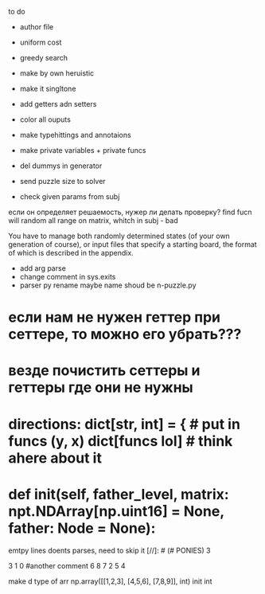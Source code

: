 to do

* author file

* uniform cost
* greedy search
* make by own heruistic
* make it singltone
* add getters adn setters
* color all ouputs

* make typehittings and annotaions
* make private variables + private funcs
* del dummys in generator

* send puzzle size to solver
* check given params from subj

если  он определяет решаемость, нужер ли делать проверку?
find fucn will random all range on matrix, whitch in subj - bad

You have to manage both randomly determined states (of your own generation of
course), or input files that specify a starting board, the format of which is described
in the appendix.

* add arg parse
* change comment in sys.exits
* parser py rename maybe name shoud be n-puzzle.py


# если нам не нужен геттер при сеттере, то можно его убрать???
# везде почистить сеттеры и геттеры где они не нужны
# directions: dict[str, int] = { # put in funcs (y, x) dict[funcs lol] # think ahere about it
# def __init__(self, father_level, matrix: npt.NDArray[np.uint16] = None, father: Node = None):

emtpy lines doents parses, need to skip it
[//]: # (# PONIES)
3

3 1 0 #another comment
6 8 7
2 5 4

make d type of arr np.array([[1,2,3], [4,5,6], [7,8,9]], int)   init int
